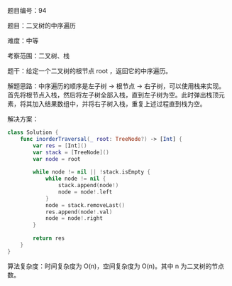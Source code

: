 题目编号：94

题目：二叉树的中序遍历

难度：中等

考察范围：二叉树、栈

题干：给定一个二叉树的根节点 root ，返回它的中序遍历。

解题思路：中序遍历的顺序是左子树 -> 根节点 -> 右子树，可以使用栈来实现。首先将根节点入栈，然后将左子树全部入栈，直到左子树为空。此时弹出栈顶元素，将其加入结果数组中，并将右子树入栈，重复上述过程直到栈为空。

解决方案：

```swift
class Solution {
    func inorderTraversal(_ root: TreeNode?) -> [Int] {
        var res = [Int]()
        var stack = [TreeNode]()
        var node = root
        
        while node != nil || !stack.isEmpty {
            while node != nil {
                stack.append(node!)
                node = node!.left
            }
            node = stack.removeLast()
            res.append(node!.val)
            node = node!.right
        }
        
        return res
    }
}
```

算法复杂度：时间复杂度为 O(n)，空间复杂度为 O(n)。其中 n 为二叉树的节点数。